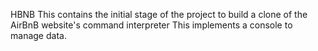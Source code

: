 HBNB
This contains the initial stage of the project
to build a clone of the AirBnB website's command interpreter
This implements a console to manage data.
